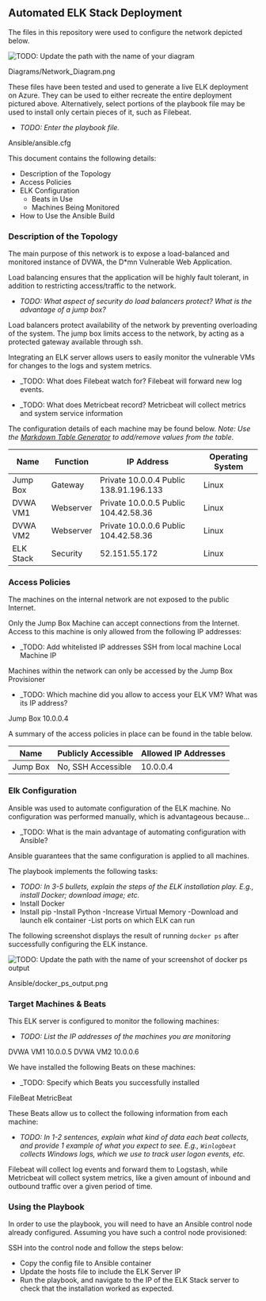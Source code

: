 ## Automated ELK Stack Deployment

The files in this repository were used to configure the network depicted below.

![TODO: Update the path with the name of your diagram](Images/diagram_filename.png)

Diagrams/Network_Diagram.png

These files have been tested and used to generate a live ELK deployment on Azure. They can be used to either recreate the entire deployment pictured above. Alternatively, select portions of the playbook file may be used to install only certain pieces of it, such as Filebeat.

  - _TODO: Enter the playbook file._

Ansible/ansible.cfg

This document contains the following details:
- Description of the Topology
- Access Policies
- ELK Configuration
  - Beats in Use
  - Machines Being Monitored
- How to Use the Ansible Build


### Description of the Topology

The main purpose of this network is to expose a load-balanced and monitored instance of DVWA, the D*mn Vulnerable Web Application.

Load balancing ensures that the application will be highly fault tolerant, in addition to restricting access/traffic to the network.
- _TODO: What aspect of security do load balancers protect? What is the advantage of a jump box?_

Load balancers protect availability of the network by preventing overloading of the system.
The jump box limits access to the network, by acting as a protected gateway available through ssh.

Integrating an ELK server allows users to easily monitor the vulnerable VMs for changes to the logs and system metrics.
- _TODO: What does Filebeat watch for?
Filebeat will forward new log events.

- _TODO: What does Metricbeat record?
Metricbeat will collect metrics and system service information

The configuration details of each machine may be found below.
_Note: Use the [Markdown Table Generator](http://www.tablesgenerator.com/markdown_tables) to add/remove values from the table_.

| Name           | Function                | IP Address                                              | Operating System |
|----------|----------|------------|------------------|
| Jump Box    |  Gateway                | Private 10.0.0.4 Public 138.91.196.133               | Linux       |
| DVWA VM1|  Webserver             | Private 10.0.0.5 Public 104.42.58.36         | Linux       |
| DVWA VM2|  Webserver             | Private 10.0.0.6 Public 104.42.58.36         | Linux       |
| ELK Stack   |  Security                 | 52.151.55.172                                         | Linux        |

### Access Policies

The machines on the internal network are not exposed to the public Internet. 

Only the Jump Box Machine can accept connections from the Internet. Access to this machine is only allowed from the following IP addresses:
- _TODO: Add whitelisted IP addresses
SSH from local machine
Local Machine IP

Machines within the network can only be accessed by the Jump Box Provisioner
- _TODO: Which machine did you allow to access your ELK VM? What was its IP address?

Jump Box 10.0.0.4

A summary of the access policies in place can be found in the table below.

| Name     | Publicly Accessible | Allowed IP Addresses |
|----------|---------------------|----------------------|
| Jump Box | No, SSH Accessible | 10.0.0.4    |


### Elk Configuration

Ansible was used to automate configuration of the ELK machine. No configuration was performed manually, which is advantageous because...
- _TODO: What is the main advantage of automating configuration with Ansible?

Ansible guarantees that the same configuration is applied to all machines.

The playbook implements the following tasks:
- _TODO: In 3-5 bullets, explain the steps of the ELK installation play. E.g., install Docker; download image; etc._
- Install Docker
- Install pip
-Install Python
-Increase Virtual Memory
-Download and launch elk container
-List ports on which ELK can run

The following screenshot displays the result of running `docker ps` after successfully configuring the ELK instance.

![TODO: Update the path with the name of your screenshot of docker ps output](Images/docker_ps_output.png)

Ansible/docker_ps_output.png

### Target Machines & Beats
This ELK server is configured to monitor the following machines:
- _TODO: List the IP addresses of the machines you are monitoring_

DVWA VM1 10.0.0.5
DVWA VM2 10.0.0.6


We have installed the following Beats on these machines:
- _TODO: Specify which Beats you successfully installed

FileBeat
MetricBeat

These Beats allow us to collect the following information from each machine:
- _TODO: In 1-2 sentences, explain what kind of data each beat collects, and provide 1 example of what you expect to see. E.g., `Winlogbeat` collects Windows logs, which we use to track user logon events, etc._

Filebeat will collect log events and forward them to Logstash, while Metricbeat will collect system metrics, like a given amount of inbound and outbound traffic over a given period of time.

### Using the Playbook
In order to use the playbook, you will need to have an Ansible control node already configured. Assuming you have such a control node provisioned: 

SSH into the control node and follow the steps below:
- Copy the config file to Ansible container
- Update the hosts file to include the ELK Server IP
- Run the playbook, and navigate to the IP of the ELK Stack server to check that the installation worked as expected.
